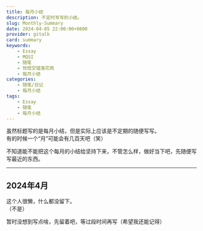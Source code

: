 ```yaml
---
title: 每月小结
description: 不定时写写的小结。
slug: Monthly-Summary
date: 2024-04-05 22:00:00+0800
provider: gitalk
card: summary
keywords:
    - Essay
    - MQSI
    - 随笔
    - 恍惚交错落花雨
    - 每月小结
categories:
    - 随笔/日记
    - 每月小结
tags:
    - Essay
    - 随笔
    - 每月小结
---
```


虽然标题写的是每月小结，但是实际上应该是不定期的随便写写。  
有的时候一个“月”可能会有几百天吧（笑）

不知道能不能把这个每月的小结给坚持下来，不管怎么样，做好当下吧，先随便写写最近的东西。

**********

## 2024年4月

这个人很懒，什么都没留下。  
（不是）

暂时没想到写点啥，先留着吧，等过段时间再写（希望我还能记得）
